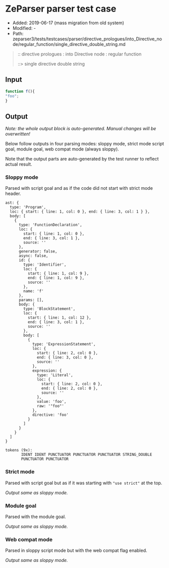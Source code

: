 # ZeParser parser test case

- Added: 2019-06-17 (mass migration from old system)
- Modified: -
- Path: zeparser3/tests/testcases/parser/directive_prologues/into_Directive_node/regular_function/single_directive_double_string.md

> :: directive prologues : into Directive node : regular function
>
> ::> single directive double string

## Input

`````js
function f(){
"foo";
}
`````

## Output

_Note: the whole output block is auto-generated. Manual changes will be overwritten!_

Below follow outputs in four parsing modes: sloppy mode, strict mode script goal, module goal, web compat mode (always sloppy).

Note that the output parts are auto-generated by the test runner to reflect actual result.

### Sloppy mode

Parsed with script goal and as if the code did not start with strict mode header.

`````
ast: {
  type: 'Program',
  loc: { start: { line: 1, col: 0 }, end: { line: 3, col: 1 } },
  body: [
    {
      type: 'FunctionDeclaration',
      loc: {
        start: { line: 1, col: 0 },
        end: { line: 3, col: 1 },
        source: ''
      },
      generator: false,
      async: false,
      id: {
        type: 'Identifier',
        loc: {
          start: { line: 1, col: 9 },
          end: { line: 1, col: 9 },
          source: ''
        },
        name: 'f'
      },
      params: [],
      body: {
        type: 'BlockStatement',
        loc: {
          start: { line: 1, col: 12 },
          end: { line: 3, col: 1 },
          source: ''
        },
        body: [
          {
            type: 'ExpressionStatement',
            loc: {
              start: { line: 2, col: 0 },
              end: { line: 3, col: 0 },
              source: ''
            },
            expression: {
              type: 'Literal',
              loc: {
                start: { line: 2, col: 0 },
                end: { line: 2, col: 0 },
                source: ''
              },
              value: 'foo',
              raw: '"foo"'
            },
            directive: 'foo'
          }
        ]
      }
    }
  ]
}

tokens (9x):
       IDENT IDENT PUNCTUATOR PUNCTUATOR PUNCTUATOR STRING_DOUBLE
       PUNCTUATOR PUNCTUATOR
`````

### Strict mode

Parsed with script goal but as if it was starting with `"use strict"` at the top.

_Output same as sloppy mode._

### Module goal

Parsed with the module goal.

_Output same as sloppy mode._

### Web compat mode

Parsed in sloppy script mode but with the web compat flag enabled.

_Output same as sloppy mode._
